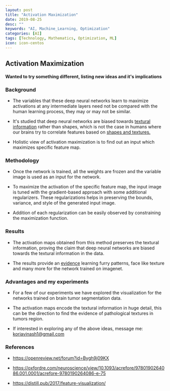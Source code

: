 ```yaml
---
layout: post
title: "Activation Maximization"
date: 2019-08-25
desc: ""
keywords: "AI, Machine_Learning, Optimization"
categories: [AI]
tags: [Technology, Mathematics, Optimization, ML]
icon: icon-centos
---
```

## Activation Maximization

#### Wanted to try something different, listing new ideas and it's implications 

### Background

+ The variables that these deep neural networks learn to maximize activations at any intermediate layers need not be compared with the human learning process, they may or may not be similar. 

+ It's studied that deep neural networks are biased towards [textural information](https://openreview.net/forum?id=Bygh9j09KX) rather than shapes, which is not the case in humans where our brains try to correlate features based on [shapes and textures.](https://oxfordre.com/neuroscience/view/10.1093/acrefore/9780190264086.001.0001/acrefore-9780190264086-e-75)

+ Holistic view of activation maximization is to find out an input which maximizes specific feature map.

### Methodology

+ Once the network is trained, all the weights are frozen and the variable image is used as an input for the network.

+ To maximize the activation of the specific feature map, the input image is tuned with the gradient-based approach with some additional regularizers. These regularizations helps in preserving the bounds, variance, and style of the generated input image.

+ Addition of each regularization can be easily observed by constraining the maximization function.

### Results 

+ The activation maps obtained from this method preserves the textural information, proving the claim that deep neural networks are biased towards the textural information in the data.

+ The results provide an [evidence](https://distill.pub/2017/feature-visualization/) learning furry patterns, face like texture and many more for the network trained on imagenet.


### Advantages and my experiments

+ For a few of our experiments we have explored the visualization for the networks trained on brain tumor segmentation data. 

+ The activation maps encode the textural information in huge detail, this can be the direction to find the evidence of pathological textures in tumors region.

+ If interested in exploring any of the above ideas, message me: koriavinash1@gmail.com




### References

+ https://openreview.net/forum?id=Bygh9j09KX

+ https://oxfordre.com/neuroscience/view/10.1093/acrefore/9780190264086.001.0001/acrefore-9780190264086-e-75

+ https://distill.pub/2017/feature-visualization/


```python

```
